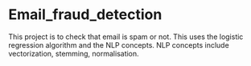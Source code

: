# Email_fraud_detection
This project is to check that email is spam or not.
This uses the logistic regression algorithm and the NLP concepts.
NLP concepts include vectorization, stemming, normalisation.
